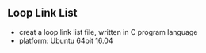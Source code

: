 ## Loop Link List
- creat a loop link list file, written in C program language
- platform: Ubuntu 64bit 16.04
